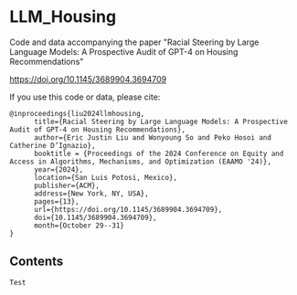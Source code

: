 # LLM_Housing
Code and data accompanying the paper "Racial Steering by Large Language Models: A Prospective Audit of GPT-4 on Housing Recommendations"

https://doi.org/10.1145/3689904.3694709

If you use this code or data, please cite:
```
@inproceedings{liu2024llmhousing,
      title={Racial Steering by Large Language Models: A Prospective Audit of GPT-4 on Housing Recommendations}, 
      author={Eric Justin Liu and Wonyoung So and Peko Hosoi and Catherine D’Ignazio},
      booktitle = {Proceedings of the 2024 Conference on Equity and Access in Algorithms, Mechanisms, and Optimization (EAAMO '24)},
      year={2024},
      location={San Luis Potosi, Mexico},
      publisher={ACM},
      address={New York, NY, USA},
      pages={13},
      url={https://doi.org/10.1145/3689904.3694709},
      doi={10.1145/3689904.3694709},
      month={October 29--31}
}
```

## Contents

`Test`
